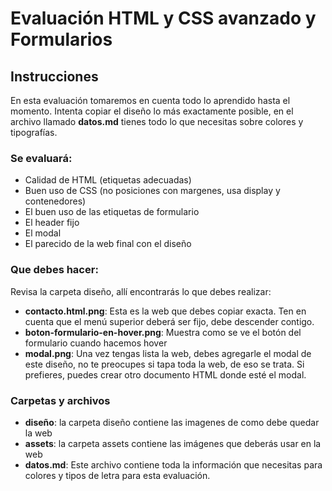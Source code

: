 # Evaluación HTML y CSS avanzado y Formularios

## Instrucciones

En esta evaluación tomaremos en cuenta todo lo aprendido hasta el momento. Intenta copiar el diseño lo más exactamente posible, en el archivo llamado **datos.md** tienes todo lo que necesitas sobre colores y tipografías.

### Se evaluará:

- Calidad de HTML (etiquetas adecuadas)
- Buen uso de CSS (no posiciones con margenes, usa display y contenedores)
- El buen uso de las etiquetas de formulario
- El header fijo
- El modal
- El parecido de la web final con el diseño

### Que debes hacer:

Revisa la carpeta diseño, allí encontrarás lo que debes realizar:

- **contacto.html.png**: Esta es la web que debes copiar exacta. Ten en cuenta que el menú superior deberá ser fijo, debe descender contigo.
- **boton-formulario-en-hover.png**: Muestra como se ve el botón del formulario cuando hacemos hover
- **modal.png**: Una vez tengas lista la web, debes agregarle el modal de este diseño, no te preocupes si tapa toda la web, de eso se trata. Si prefieres, puedes crear otro documento HTML donde esté el modal.

### Carpetas y archivos

- **diseño**: la carpeta diseño contiene las imagenes de como debe quedar la web
- **assets**: la carpeta assets contiene las imágenes que deberás usar en la web
- **datos.md**: Este archivo contiene toda la información que necesitas para colores y tipos de letra para esta evaluación.
